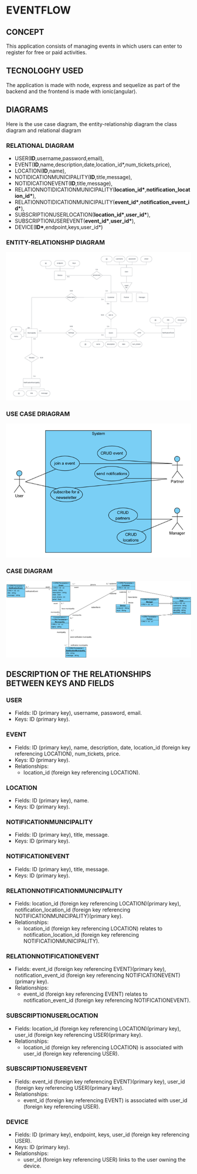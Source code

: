 # EVENTFLOW

## CONCEPT

This application consists of managing events in which users can enter to register for free or paid activities.

## TECNOLOGHY USED

The application is made with node, express and sequelize as part of the backend and the frontend is made with ionic(angular).

## DIAGRAMS


Here is the use case diagram, the entity-relationship diagram the class diagram and relational diagram


### RELATIONAL DIAGRAM

- USER(**ID**,username,password,email),
- EVENT(**ID**,name,description,date,location_id\*,num_tickets,price),
- LOCATION(**ID**,name),
- NOTIDICATIONMUNICIPALITY(**ID**,title,message),
- NOTIDICATIONEVENT(**ID**,title,message),
- RELATIONNOTIDICATIONMUNICIPALITY(**location_id\***,**notification_location_id\***),
- RELATIONNOTIDICATIONMUNICIPALITY(**event_id\***,**notification_event_id\***),
- SUBSCRIPTIONUSERLOCATION(**location_id\***,**user_id\***),
- SUBSCRIPTIONUSEREVENT(**event_id\***,**user_id\***),
- DEVICE(**ID\***,endpoint,keys,user_id\*)

### ENTITY-RELATIONSHIP DIAGRAM

![ENTITY-RELATIONSHIP DIAGRAM](https://github.com/Aridane1/EventFlow/blob/master/screenshots/entity_relationship_diagram.PNG)

### USE CASE DRIAGRAM

![USE CASE DIAGRAM](https://github.com/Aridane1/EventFlow/blob/master/screenshots/use_case_diagram.PNG)

### CASE DIAGRAM

![CLASS DIAGRAM](https://github.com/Aridane1/EventFlow/blob/master/screenshots/class_diagram.PNG)

## DESCRIPTION OF THE RELATIONSHIPS BETWEEN KEYS AND FIELDS

### USER

- Fields: ID (primary key), username, password, email.
- Keys: ID (primary key).

### EVENT

- Fields: ID (primary key), name, description, date, location_id (foreign key referencing LOCATION), num_tickets, price.
- Keys: ID (primary key).
- Relationships:
  - location_id (foreign key referencing LOCATION).

### LOCATION

- Fields: ID (primary key), name.
- Keys: ID (primary key).

### NOTIFICATIONMUNICIPALITY

- Fields: ID (primary key), title, message.
- Keys: ID (primary key).

### NOTIFICATIONEVENT

- Fields: ID (primary key), title, message.
- Keys: ID (primary key).

### RELATIONNOTIFICATIONMUNICIPALITY

- Fields: location_id (foreign key referencing LOCATION)(primary key), notification_location_id (foreign key referencing NOTIFICATIONMUNICIPALITY)(primary key).
- Relationships:
  - location_id (foreign key referencing LOCATION) relates to notification_location_id (foreign key referencing NOTIFICATIONMUNICIPALITY).

### RELATIONNOTIFICATIONEVENT

- Fields: event_id (foreign key referencing EVENT)(primary key), notification_event_id (foreign key referencing NOTIFICATIONEVENT)(primary key).
- Relationships:
  - event_id (foreign key referencing EVENT) relates to notification_event_id (foreign key referencing NOTIFICATIONEVENT).

### SUBSCRIPTIONUSERLOCATION

- Fields: location_id (foreign key referencing LOCATION)(primary key), user_id (foreign key referencing USER)(primary key).
- Relationships:
  - location_id (foreign key referencing LOCATION) is associated with user_id (foreign key referencing USER).

### SUBSCRIPTIONUSEREVENT

- Fields: event_id (foreign key referencing EVENT)(primary key), user_id (foreign key referencing USER)(primary key).
- Relationships:
  - event_id (foreign key referencing EVENT) is associated with user_id (foreign key referencing USER).

### DEVICE

- Fields: ID (primary key), endpoint, keys, user_id (foreign key referencing USER).
- Keys: ID (primary key).
- Relationships:
  - user_id (foreign key referencing USER) links to the user owning the device.
